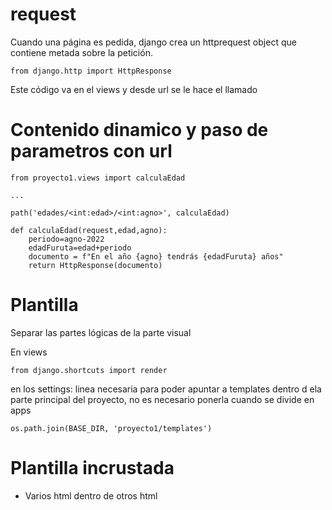# request

Cuando una página es pedida, django crea un httprequest object que contiene metada sobre la petición.

```
from django.http import HttpResponse
```

Este código va en el views y desde url se le hace el llamado

# Contenido dinamico y paso de parametros con url


```
from proyecto1.views import calculaEdad

...

path('edades/<int:edad>/<int:agno>', calculaEdad)
```

```
def calculaEdad(request,edad,agno):
    periodo=agno-2022
    edadFuruta=edad+periodo
    documento = f"En el año {agno} tendrás {edadFuruta} años"
    return HttpResponse(documento)
```

# Plantilla

Separar las partes lógicas de la parte visual

En views

```
from django.shortcuts import render
```

en los settings: linea necesaria para poder apuntar a templates dentro d ela parte principal del proyecto, no es necesario ponerla cuando se divide en apps

```
os.path.join(BASE_DIR, 'proyecto1/templates')
```

# Plantilla incrustada

- Varios html dentro de otros html



